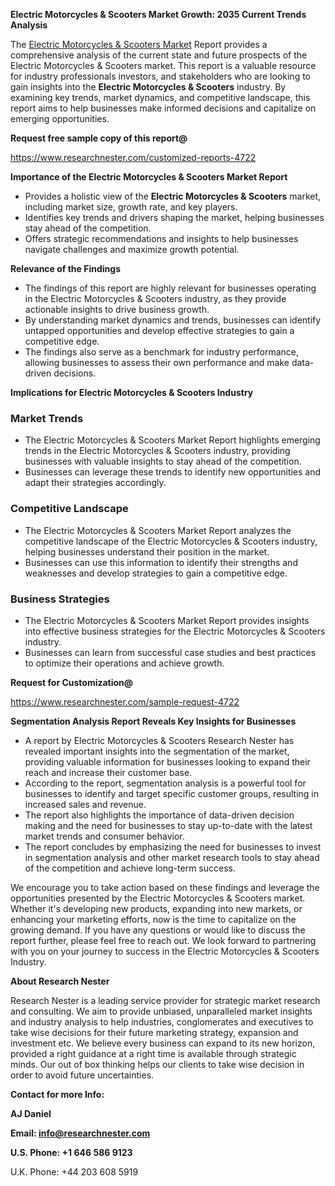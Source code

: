 ﻿<a name="_hlk168570615"></a><a name="_hlk168498031"></a>**Electric Motorcycles & Scooters Market Growth: 2035 Current Trends Analysis**

The [Electric Motorcycles & Scooters Market](https://www.researchnester.com/reports/electric-motorcycles-scooters-market/4722) Report provides a comprehensive analysis of the current state and future prospects of the Electric Motorcycles & Scooters market. This report is a valuable resource for industry professionals investors, and stakeholders who are looking to gain insights into the **Electric Motorcycles & Scooters** industry. By examining key trends, market dynamics, and competitive landscape, this report aims to help businesses make informed decisions and capitalize on emerging opportunities.

**Request free sample copy of this report@**

<https://www.researchnester.com/customized-reports-4722> 

**Importance of the Electric Motorcycles & Scooters Market Report**

- Provides a holistic view of the **Electric Motorcycles & Scooters** market, including market size, growth rate, and key players.
- Identifies key trends and drivers shaping the market, helping businesses stay ahead of the competition.
- Offers strategic recommendations and insights to help businesses navigate challenges and maximize growth potential.

**Relevance of the Findings**

- The findings of this report are highly relevant for businesses operating in the Electric Motorcycles & Scooters industry, as they provide actionable insights to drive business growth.
- By understanding market dynamics and trends, businesses can identify untapped opportunities and develop effective strategies to gain a competitive edge.
- The findings also serve as a benchmark for industry performance, allowing businesses to assess their own performance and make data-driven decisions.

**Implications for Electric Motorcycles & Scooters Industry**
### **Market Trends**
- The Electric Motorcycles & Scooters Market Report highlights emerging trends in the Electric Motorcycles & Scooters industry, providing businesses with valuable insights to stay ahead of the competition.
- Businesses can leverage these trends to identify new opportunities and adapt their strategies accordingly.
### **Competitive Landscape**
- The Electric Motorcycles & Scooters Market Report analyzes the competitive landscape of the Electric Motorcycles & Scooters industry, helping businesses understand their position in the market.
- Businesses can use this information to identify their strengths and weaknesses and develop strategies to gain a competitive edge.
### **Business Strategies**
- The Electric Motorcycles & Scooters Market Report provides insights into effective business strategies for the Electric Motorcycles & Scooters industry.
- Businesses can learn from successful case studies and best practices to optimize their operations and achieve growth.

**Request for Customization@**

<https://www.researchnester.com/sample-request-4722> 

**Segmentation Analysis Report Reveals Key Insights for Businesses**

- A report by Electric Motorcycles & Scooters Research Nester has revealed important insights into the segmentation of the market, providing valuable information for businesses looking to expand their reach and increase their customer base.
- According to the report, segmentation analysis is a powerful tool for businesses to identify and target specific customer groups, resulting in increased sales and revenue.
- The report also highlights the importance of data-driven decision making and the need for businesses to stay up-to-date with the latest market trends and consumer behavior.
- The report concludes by emphasizing the need for businesses to invest in segmentation analysis and other market research tools to stay ahead of the competition and achieve long-term success.

We encourage you to take action based on these findings and leverage the opportunities presented by the Electric Motorcycles & Scooters market. Whether it's developing new products, expanding into new markets, or enhancing your marketing efforts, now is the time to capitalize on the growing demand. If you have any questions or would like to discuss the report further, please feel free to reach out. We look forward to partnering with you on your journey to success in the Electric Motorcycles & Scooters Industry.

**About Research Nester**

Research Nester is a leading service provider for strategic market research and consulting. We aim to provide unbiased, unparalleled market insights and industry analysis to help industries, conglomerates and executives to take wise decisions for their future marketing strategy, expansion and investment etc. We believe every business can expand to its new horizon, provided a right guidance at a right time is available through strategic minds. Our out of box thinking helps our clients to take wise decision in order to avoid future uncertainties.

**Contact for more Info:**

**AJ Daniel**

**Email: info@researchnester.com**

**U.S. Phone: +1 646 586 9123**

U.K. Phone: +44 203 608 5919



